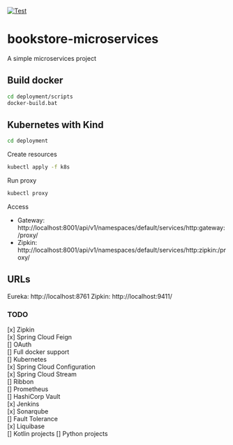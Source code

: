 [![Test](https://github.com/luanvuhlu/bookstore-microservices/actions/workflows/test.yml/badge.svg?branch=master)](https://github.com/luanvuhlu/bookstore-microservices/actions/workflows/test.yml)  
# bookstore-microservices
A simple microservices project

## Build docker

```bash
cd deployment/scripts
docker-build.bat
```

## Kubernetes with Kind

```bash
cd deployment
```

Create resources
```bash
kubectl apply -f k8s
```

Run proxy
```bash
kubectl proxy
```

Access
* Gateway: http://localhost:8001/api/v1/namespaces/default/services/http:gateway:/proxy/
* Zipkin: http://localhost:8001/api/v1/namespaces/default/services/http:zipkin:/proxy/

## URLs

Eureka: http://localhost:8761
Zipkin: http://localhost:9411/

### TODO

[x] Zipkin  
[x] Spring Cloud Feign  
[] OAuth  
[] Full docker support  
[] Kubernetes  
[x] Spring Cloud Configuration  
[x] Spring Cloud Stream  
[] Ribbon  
[] Prometheus  
[] HashiCorp Vault  
[x] Jenkins  
[x] Sonarqube  
[] Fault Tolerance  
[x] Liquibase  
[] Kotlin projects
[] Python projects
